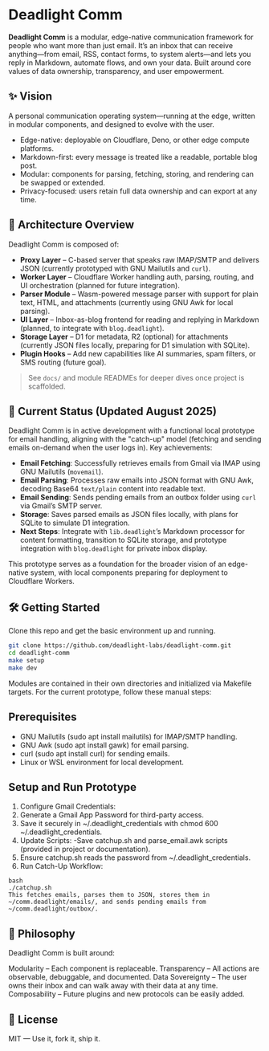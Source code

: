 # Deadlight Comm

**Deadlight Comm** is a modular, edge-native communication framework for people who want more than just email. It’s an inbox that can receive anything—from email, RSS, contact forms, to system alerts—and lets you reply in Markdown, automate flows, and own your data. Built around core values of data ownership, transparency, and user empowerment.

## ✨ Vision

A personal communication operating system—running at the edge, written in modular components, and designed to evolve with the user.

- Edge-native: deployable on Cloudflare, Deno, or other edge compute platforms.
- Markdown-first: every message is treated like a readable, portable blog post.
- Modular: components for parsing, fetching, storing, and rendering can be swapped or extended.
- Privacy-focused: users retain full data ownership and can export at any time.

## 🧱 Architecture Overview

Deadlight Comm is composed of:

- **Proxy Layer** – C-based server that speaks raw IMAP/SMTP and delivers JSON (currently prototyped with GNU Mailutils and `curl`).
- **Worker Layer** – Cloudflare Worker handling auth, parsing, routing, and UI orchestration (planned for future integration).
- **Parser Module** – Wasm-powered message parser with support for plain text, HTML, and attachments (currently using GNU Awk for local parsing).
- **UI Layer** – Inbox-as-blog frontend for reading and replying in Markdown (planned, to integrate with `blog.deadlight`).
- **Storage Layer** – D1 for metadata, R2 (optional) for attachments (currently JSON files locally, preparing for D1 simulation with SQLite).
- **Plugin Hooks** – Add new capabilities like AI summaries, spam filters, or SMS routing (future goal).

> See `docs/` and module READMEs for deeper dives once project is scaffolded.

## 🚀 Current Status (Updated August 2025)

Deadlight Comm is in active development with a functional local prototype for email handling, aligning with the "catch-up" model (fetching and sending emails on-demand when the user logs in). Key achievements:

- **Email Fetching**: Successfully retrieves emails from Gmail via IMAP using GNU Mailutils (`movemail`).
- **Email Parsing**: Processes raw emails into JSON format with GNU Awk, decoding Base64 `text/plain` content into readable text.
- **Email Sending**: Sends pending emails from an outbox folder using `curl` via Gmail’s SMTP server.
- **Storage**: Saves parsed emails as JSON files locally, with plans for SQLite to simulate D1 integration.
- **Next Steps**: Integrate with `lib.deadlight`’s Markdown processor for content formatting, transition to SQLite storage, and prototype integration with `blog.deadlight` for private inbox display.

This prototype serves as a foundation for the broader vision of an edge-native system, with local components preparing for deployment to Cloudflare Workers.

## 🛠️ Getting Started

Clone this repo and get the basic environment up and running.

```bash
git clone https://github.com/deadlight-labs/deadlight-comm.git
cd deadlight-comm
make setup
make dev
```
Modules are contained in their own directories and initialized via Makefile targets. For the current prototype, follow these manual steps:

## Prerequisites
- GNU Mailutils (sudo apt install mailutils) for IMAP/SMTP handling.
- GNU Awk (sudo apt install gawk) for email parsing.
- curl (sudo apt install curl) for sending emails.
- Linux or WSL environment for local development.

## Setup and Run Prototype

1. Configure Gmail Credentials:
2. Generate a Gmail App Password for third-party access.
3. Save it securely in ~/.deadlight_credentials with chmod 600 ~/.deadlight_credentials.
4. Update Scripts:
    -Save catchup.sh and parse_email.awk scripts (provided in project or documentation).
5. Ensure catchup.sh reads the password from ~/.deadlight_credentials.
6. Run Catch-Up Workflow:
```
bash
./catchup.sh
This fetches emails, parses them to JSON, stores them in ~/comm.deadlight/emails/, and sends pending emails from ~/comm.deadlight/outbox/.
```
## 🎯 Philosophy

Deadlight Comm is built around:

Modularity – Each component is replaceable.
Transparency – All actions are observable, debuggable, and documented.
Data Sovereignty – The user owns their inbox and can walk away with their data at any time.
Composability – Future plugins and new protocols can be easily added.

## 📜 License
MIT — Use it, fork it, ship it.
